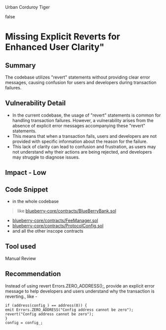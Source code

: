 Urban Corduroy Tiger

false

# Missing Explicit Reverts for Enhanced User Clarity"
## Summary 
The codebase utilizes "revert" statements without providing clear error messages, causing confusion for users and developers during transaction failures. 

## Vulnerability Detail
+ In the current codebase, the usage of "revert" statements is common for handling transaction failures. However, a vulnerability arises from the absence of explicit error messages accompanying these "revert" statements. 
+ This means that when a transaction fails, users and developers are not provided with specific information about the reason for the failure. 
+ This lack of clarity can lead to confusion and frustration, as users may not understand why their actions are being rejected, and developers may struggle to diagnose issues.
## Impact - Low
## Code Snippet 
+ in the whole codebase 
> like [blueberry-core/contracts/BlueBerryBank.sol](https://github.com/sherlock-audit/2023-07-blueberry/blob/main/blueberry-core/contracts/BlueBerryBank.sol)
+ [blueberry-core/contracts/FeeManager.sol](https://github.com/sherlock-audit/2023-07-blueberry/blob/main/blueberry-core/contracts/FeeManager.sol)
+ [blueberry-core/contracts/ProtocolConfig.sol](https://github.com/sherlock-audit/2023-07-blueberry/blob/main/blueberry-core/contracts/ProtocolConfig.sol)
+ and all the other inscope contracts

## Tool used
Manual Review

## Recommendation
Instead of using revert Errors.ZERO_ADDRESS();, provide an explicit error message to help developers and users understand why the transaction is reverting., like -
```
if (address(config_) == address(0)) {
emit Errors.ZERO_ADDRESS("Config address cannot be zero");
revert("Config address cannot be zero");
}
config = config_;
```